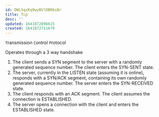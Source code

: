 ```yaml
---
id: DWLSqzKq9wyBVlDBR6sBr
title: Tcp
desc: ''
updated: 1641872896615
created: 1641872711679
---
```


`T`ransmission `C`ontrol `P`rotocol

Operates through a 3 way handshake

1. The client sends a SYN segment to the server with a randomly generated sequence number. The client enters
the SYN-SENT state.
2. The server, currently in the LISTEN state (assuming it is online), responds with a SYN/ACK segment,
containing its own randomly generated sequence number. The server enters the SYN-RECEIVED state.
3. The client responds with an ACK segment. The client assumes the connection is ESTABLISHED.
4. The server opens a connection with the client and enters the ESTABLISHED state.
